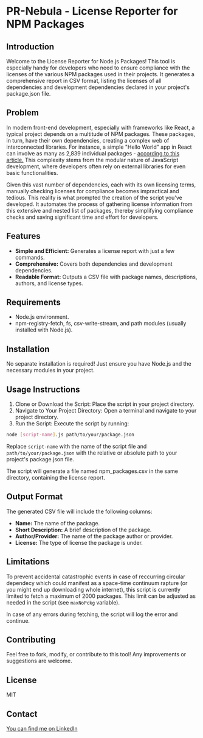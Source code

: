 # PR-Nebula - License Reporter for NPM Packages
## Introduction
Welcome to the License Reporter for Node.js Packages! This tool is especially handy for developers who need to ensure compliance with the licenses of the various NPM packages used in their projects. It generates a comprehensive report in CSV format, listing the licenses of all dependencies and development dependencies declared in your project's package.json file.

## Problem
In modern front-end development, especially with frameworks like React, a typical project depends on a multitude of NPM packages. These packages, in turn, have their own dependencies, creating a complex web of interconnected libraries. For instance, a simple "Hello World" app in React can involve as many as 2,839 individual packages - [according to this article.](https://medium.com/frontendweb/find-how-many-packages-we-need-to-run-a-react-hello-world-app-695fbb755af7#:~:text=Unfortunately%2C%20the%20list%20of%20packages,it%20is%20true%20because) This complexity stems from the modular nature of JavaScript development, where developers often rely on external libraries for even basic functionalities.

Given this vast number of dependencies, each with its own licensing terms, manually checking licenses for compliance becomes impractical and tedious. This reality is what prompted the creation of the script you've developed. It automates the process of gathering license information from this extensive and nested list of packages, thereby simplifying compliance checks and saving significant time and effort for developers.

## Features
- **Simple and Efficient:** Generates a license report with just a few commands.
- **Comprehensive:** Covers both dependencies and development dependencies.
- **Readable Format:** Outputs a CSV file with package names, descriptions, authors, and license types.

## Requirements
- Node.js environment.
- npm-registry-fetch, fs, csv-write-stream, and path modules (usually installed with Node.js).

## Installation
No separate installation is required! Just ensure you have Node.js and the necessary modules in your project.

## Usage Instructions
1. Clone or Download the Script: Place the script in your project directory.
2. Navigate to Your Project Directory: Open a terminal and navigate to your project directory.
3. Run the Script: Execute the script by running:

```bash
node [script-name].js path/to/your/package.json
```

Replace `script-name` with the name of the script file and `path/to/your/package.json` with the relative or absolute path to your project's package.json file.

The script will generate a file named npm_packages.csv in the same directory, containing the license report.

## Output Format
The generated CSV file will include the following columns:

- **Name:** The name of the package.
- **Short Description:** A brief description of the package.
- **Author/Provider:** The name of the package author or provider.
- **License:** The type of license the package is under.

## Limitations
To prevent accidental catastrophic events in case of reccurring circular dependecy which could manifest as a space-time continuum rapture (or you might end up downloading whole internet), this script is currently limited to fetch a maximum of 2000 packages. This limit can be adjusted as needed in the script (see `maxNoPckg` variable).

In case of any errors during fetching, the script will log the error and continue.

## Contributing
Feel free to fork, modify, or contribute to this tool! Any improvements or suggestions are welcome.

## License

MIT 

## Contact

[You can find me on LinkedIn](https://www.linkedin.com/in/vedran-s/)
